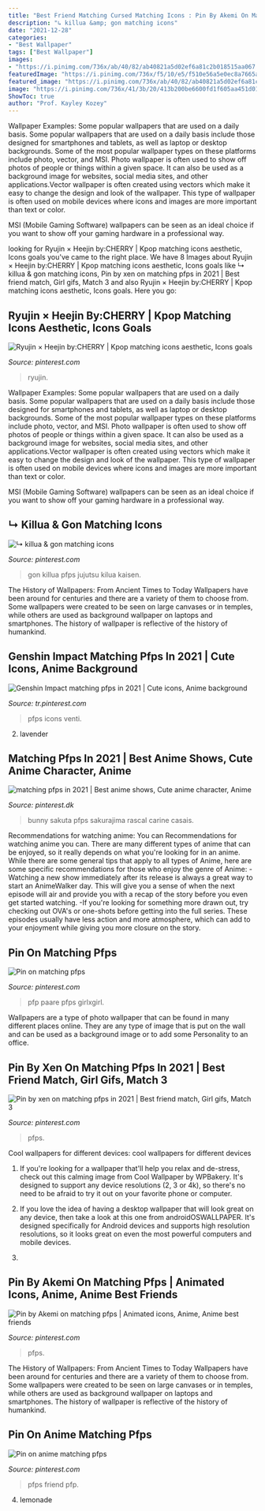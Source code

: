 ```yaml
---
title: "Best Friend Matching Cursed Matching Icons : Pin By Akemi On Matching Pfps"
description: "↳ killua &amp; gon matching icons"
date: "2021-12-28"
categories:
- "Best Wallpaper"
tags: ["Best Wallpaper"]
images:
- "https://i.pinimg.com/736x/ab/40/82/ab40821a5d02ef6a81c2b018515aa067.jpg"
featuredImage: "https://i.pinimg.com/736x/f5/10/e5/f510e56a5e0ec8a7665a7cc87955c789.jpg"
featured_image: "https://i.pinimg.com/736x/ab/40/82/ab40821a5d02ef6a81c2b018515aa067.jpg"
image: "https://i.pinimg.com/736x/41/3b/20/413b200be6600fd1f605aa451d012648.jpg"
ShowToc: true
author: "Prof. Kayley Kozey"
---
```



Wallpaper Examples: Some popular wallpapers that are used on a daily basis.
Some popular wallpapers that are used on a daily basis include those designed for smartphones and tablets, as well as laptop or desktop backgrounds. Some of the most popular wallpaper types on these platforms include photo, vector, and MSI. 
Photo wallpaper is often used to show off photos of people or things within a given space. It can also be used as a background image for websites, social media sites, and other applications.Vector wallpaper is often created using vectors which make it easy to change the design and look of the wallpaper. This type of wallpaper is often used on mobile devices where icons and images are more important than text or color. 

MSI (Mobile Gaming Software) wallpapers can be seen as an ideal choice if you want to show off your gaming hardware in a professional way.

	

		
looking for Ryujin × Heejin by:CHERRY | Kpop matching icons aesthetic, Icons goals you've came to the right place. We have 8 Images about Ryujin × Heejin by:CHERRY | Kpop matching icons aesthetic, Icons goals like ↳ killua &amp; gon matching icons, Pin by xen on matching pfps in 2021 | Best friend match, Girl gifs, Match 3 and also Ryujin × Heejin by:CHERRY | Kpop matching icons aesthetic, Icons goals. Here you go:
		
    
## Ryujin × Heejin By:CHERRY | Kpop Matching Icons Aesthetic, Icons Goals

<img loading=lazy src="https://i.pinimg.com/736x/03/4e/43/034e43bceb5dea7b00ef6bab84f6b00d.jpg" onerror="this.onerror=null;this.src='https://tse1.mm.bing.net/th?id=OIP.4UZsKgOWvpEbQoS_eoPOYAHaHV&amp;pid=15.1';" alt="Ryujin × Heejin by:CHERRY | Kpop matching icons aesthetic, Icons goals">

_Source: pinterest.com_

>ryujin. 

	

Wallpaper Examples: Some popular wallpapers that are used on a daily basis.
Some popular wallpapers that are used on a daily basis include those designed for smartphones and tablets, as well as laptop or desktop backgrounds. Some of the most popular wallpaper types on these platforms include photo, vector, and MSI. 
Photo wallpaper is often used to show off photos of people or things within a given space. It can also be used as a background image for websites, social media sites, and other applications.Vector wallpaper is often created using vectors which make it easy to change the design and look of the wallpaper. This type of wallpaper is often used on mobile devices where icons and images are more important than text or color. 

MSI (Mobile Gaming Software) wallpapers can be seen as an ideal choice if you want to show off your gaming hardware in a professional way.

    
## ↳ Killua &amp; Gon Matching Icons

<img loading=lazy src="https://i.pinimg.com/736x/ad/ce/c4/adcec43f64df5e5f78eb883f680cbf2b.jpg" onerror="this.onerror=null;this.src='https://tse2.mm.bing.net/th?id=OIP.TBunkzt5uzFrvvFmKk1bSwHaHa&amp;pid=15.1';" alt="↳ killua &amp; gon matching icons">

_Source: pinterest.com_

>gon killua pfps jujutsu kilua kaisen. 

	

The History of Wallpapers: From Ancient Times to Today
Wallpapers have been around for centuries and there are a variety of them to choose from. Some wallpapers were created to be seen on large canvases or in temples, while others are used as background wallpaper on laptops and smartphones. The history of wallpaper is reflective of the history of humankind.

    
## Genshin Impact Matching Pfps In 2021 | Cute Icons, Anime Background

<img loading=lazy src="https://i.pinimg.com/736x/af/b2/b3/afb2b38464876712502f8a134f715733.jpg" onerror="this.onerror=null;this.src='https://tse4.mm.bing.net/th?id=OIP.5KT3KCmbebkMP4O5J-SiCAAAAA&amp;pid=15.1';" alt="Genshin Impact matching pfps in 2021 | Cute icons, Anime background">

_Source: tr.pinterest.com_

>pfps icons venti. 

	

2. lavender 

    
## Matching Pfps In 2021 | Best Anime Shows, Cute Anime Character, Anime

<img loading=lazy src="https://i.pinimg.com/736x/41/3b/20/413b200be6600fd1f605aa451d012648.jpg" onerror="this.onerror=null;this.src='https://tse4.mm.bing.net/th?id=OIP.3u0HbmqE0SE-hRvo6QbJswHaIT&amp;pid=15.1';" alt="matching pfps in 2021 | Best anime shows, Cute anime character, Anime">

_Source: pinterest.dk_

>bunny sakuta pfps sakurajima rascal carine casais. 

	

Recommendations for watching anime: You can
Recommendations for watching anime you can. There are many different types of anime that can be enjoyed, so it really depends on what you're looking for in an anime. While there are some general tips that apply to all types of Anime, here are some specific recommendations for those who enjoy the genre of Anime: 
-Watching a new show immediately after its release is always a great way to start an AnimeWalker day. This will give you a sense of when the next episode will air and provide you with a recap of the story before you even get started watching. 
-If you're looking for something more drawn out, try checking out OVA's or one-shots before getting into the full series. These episodes usually have less action and more atmosphere, which can add to your enjoyment while giving you more closure on the story.

    
## Pin On Matching Pfps

<img loading=lazy src="https://i.pinimg.com/736x/f5/10/e5/f510e56a5e0ec8a7665a7cc87955c789.jpg" onerror="this.onerror=null;this.src='https://tse3.mm.bing.net/th?id=OIP.9nWHuBCz-3-7BjDpEpcakQAAAA&amp;pid=15.1';" alt="Pin on matching pfps">

_Source: pinterest.com_

>pfp paare pfps girlxgirl. 

	



Wallpapers are a type of photo wallpaper that can be found in many different places online. They are any type of image that is put on the wall and can be used as a background image or to add some Personality to an office.

    
## Pin By Xen On Matching Pfps In 2021 | Best Friend Match, Girl Gifs, Match 3

<img loading=lazy src="https://i.pinimg.com/736x/e4/e2/37/e4e2375d160c95d16d57b0066a42cc17.jpg" onerror="this.onerror=null;this.src='https://tse1.mm.bing.net/th?id=OIP.4GPgKLuAc-7NZqn10TZkOwAAAA&amp;pid=15.1';" alt="Pin by xen on matching pfps in 2021 | Best friend match, Girl gifs, Match 3">

_Source: pinterest.com_

>pfps. 

	

Cool wallpapers for different devices:
cool wallpapers for different devices 

1. If you're looking for a wallpaper that'll help you relax and de-stress, check out this calming image from Cool Wallpaper by WPBakery. It's designed to support any device resolutions (2, 3 or 4k), so there's no need to be afraid to try it out on your favorite phone or computer.

2. If you love the idea of having a desktop wallpaper that will look great on any device, then take a look at this one from androidOSWALLPAPER. It's designed specifically for Android devices and supports high resolution resolutions, so it looks great on even the most powerful computers and mobile devices.

3.

    
## Pin By Akemi On Matching Pfps | Animated Icons, Anime, Anime Best Friends

<img loading=lazy src="https://i.pinimg.com/736x/cd/3f/63/cd3f639e0ee3d3ccf538a5307572a743.jpg" onerror="this.onerror=null;this.src='https://tse2.mm.bing.net/th?id=OIP.34o2jHP0UjVapV2oI8c6WAHaHZ&amp;pid=15.1';" alt="Pin by Akemi on matching pfps | Animated icons, Anime, Anime best friends">

_Source: pinterest.com_

>pfps. 

	

The History of Wallpapers: From Ancient Times to Today
Wallpapers have been around for centuries and there are a variety of them to choose from. Some wallpapers were created to be seen on large canvases or in temples, while others are used as background wallpaper on laptops and smartphones. The history of wallpaper is reflective of the history of humankind.

    
## Pin On Anime Matching Pfps

<img loading=lazy src="https://i.pinimg.com/736x/ab/40/82/ab40821a5d02ef6a81c2b018515aa067.jpg" onerror="this.onerror=null;this.src='https://tse3.mm.bing.net/th?id=OIP.P-luWR9G6QXmSKln3-IobgHaHa&amp;pid=15.1';" alt="Pin on anime matching pfps">

_Source: pinterest.com_

>pfps friend pfp. 

	

4. lemonade 

